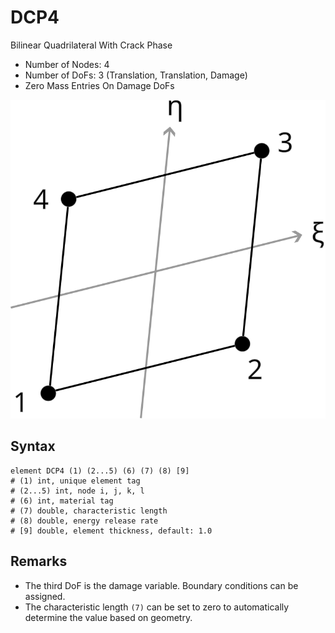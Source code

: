 # DCP4

Bilinear Quadrilateral With Crack Phase

* Number of Nodes: 4
* Number of DoFs: 3 (Translation, Translation, Damage)
* Zero Mass Entries On Damage DoFs

![encoding](Plane/CP4.svg)

## Syntax

```
element DCP4 (1) (2...5) (6) (7) (8) [9]
# (1) int, unique element tag
# (2...5) int, node i, j, k, l
# (6) int, material tag
# (7) double, characteristic length
# (8) double, energy release rate
# [9] double, element thickness, default: 1.0
```

## Remarks

* The third DoF is the damage variable. Boundary conditions can be assigned.
* The characteristic length `(7)` can be set to zero to automatically determine the value based on geometry.
